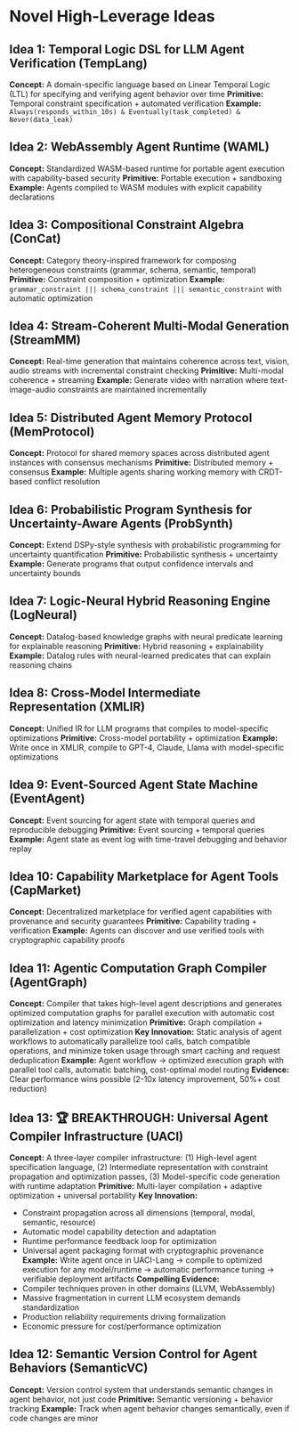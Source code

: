# Novel High-Leverage Ideas

## Idea 1: Temporal Logic DSL for LLM Agent Verification (TempLang)
**Concept:** A domain-specific language based on Linear Temporal Logic (LTL) for specifying and verifying agent behavior over time
**Primitive:** Temporal constraint specification + automated verification
**Example:** `Always(responds_within_10s) & Eventually(task_completed) & Never(data_leak)`

## Idea 2: WebAssembly Agent Runtime (WAML)  
**Concept:** Standardized WASM-based runtime for portable agent execution with capability-based security
**Primitive:** Portable execution + sandboxing
**Example:** Agents compiled to WASM modules with explicit capability declarations

## Idea 3: Compositional Constraint Algebra (ConCat)
**Concept:** Category theory-inspired framework for composing heterogeneous constraints (grammar, schema, semantic, temporal)
**Primitive:** Constraint composition + optimization
**Example:** `grammar_constraint ||| schema_constraint ||| semantic_constraint` with automatic optimization

## Idea 4: Stream-Coherent Multi-Modal Generation (StreamMM)
**Concept:** Real-time generation that maintains coherence across text, vision, audio streams with incremental constraint checking
**Primitive:** Multi-modal coherence + streaming
**Example:** Generate video with narration where text-image-audio constraints are maintained incrementally

## Idea 5: Distributed Agent Memory Protocol (MemProtocol)
**Concept:** Protocol for shared memory spaces across distributed agent instances with consensus mechanisms
**Primitive:** Distributed memory + consensus
**Example:** Multiple agents sharing working memory with CRDT-based conflict resolution

## Idea 6: Probabilistic Program Synthesis for Uncertainty-Aware Agents (ProbSynth)
**Concept:** Extend DSPy-style synthesis with probabilistic programming for uncertainty quantification
**Primitive:** Probabilistic synthesis + uncertainty
**Example:** Generate programs that output confidence intervals and uncertainty bounds

## Idea 7: Logic-Neural Hybrid Reasoning Engine (LogNeural)
**Concept:** Datalog-based knowledge graphs with neural predicate learning for explainable reasoning
**Primitive:** Hybrid reasoning + explainability
**Example:** Datalog rules with neural-learned predicates that can explain reasoning chains

## Idea 8: Cross-Model Intermediate Representation (XMLIR)
**Concept:** Unified IR for LLM programs that compiles to model-specific optimizations
**Primitive:** Cross-model portability + optimization
**Example:** Write once in XMLIR, compile to GPT-4, Claude, Llama with model-specific optimizations

## Idea 9: Event-Sourced Agent State Machine (EventAgent)
**Concept:** Event sourcing for agent state with temporal queries and reproducible debugging
**Primitive:** Event sourcing + temporal queries
**Example:** Agent state as event log with time-travel debugging and behavior replay

## Idea 10: Capability Marketplace for Agent Tools (CapMarket)
**Concept:** Decentralized marketplace for verified agent capabilities with provenance and security guarantees
**Primitive:** Capability trading + verification
**Example:** Agents can discover and use verified tools with cryptographic capability proofs

## Idea 11: Agentic Computation Graph Compiler (AgentGraph)
**Concept:** Compiler that takes high-level agent descriptions and generates optimized computation graphs for parallel execution with automatic cost optimization and latency minimization
**Primitive:** Graph compilation + parallelization + cost optimization
**Key Innovation:** Static analysis of agent workflows to automatically parallelize tool calls, batch compatible operations, and minimize token usage through smart caching and request deduplication
**Example:** Agent workflow → optimized execution graph with parallel tool calls, automatic batching, cost-optimal model routing
**Evidence:** Clear performance wins possible (2-10x latency improvement, 50%+ cost reduction)

## Idea 13: 🏆 BREAKTHROUGH: Universal Agent Compiler Infrastructure (UACI)
**Concept:** A three-layer compiler infrastructure: (1) High-level agent specification language, (2) Intermediate representation with constraint propagation and optimization passes, (3) Model-specific code generation with runtime adaptation
**Primitive:** Multi-layer compilation + adaptive optimization + universal portability
**Key Innovation:** 
- Constraint propagation across all dimensions (temporal, modal, semantic, resource)
- Automatic model capability detection and adaptation
- Runtime performance feedback loop for optimization
- Universal agent packaging format with cryptographic provenance
**Example:** Write agent once in UACI-Lang → compile to optimized execution for any model/runtime → automatic performance tuning → verifiable deployment artifacts
**Compelling Evidence:**
- Compiler techniques proven in other domains (LLVM, WebAssembly)
- Massive fragmentation in current LLM ecosystem demands standardization  
- Production reliability requirements driving formalization
- Economic pressure for cost/performance optimization

## Idea 12: Semantic Version Control for Agent Behaviors (SemanticVC)
**Concept:** Version control system that understands semantic changes in agent behavior, not just code
**Primitive:** Semantic versioning + behavior tracking
**Example:** Track when agent behavior changes semantically, even if code changes are minor